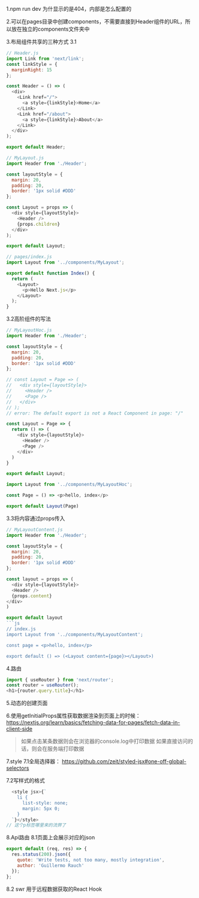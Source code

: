 1.npm run dev 为什显示的是404，内部是怎么配置的

2.可以在pages目录中创建components，不需要直接到Header组件的URL，所以放在独立的components文件夹中

3.布局组件共享的三种方式
3.1
```js
// Header.js
import Link from 'next/link';
const linkStyle = {
  marginRight: 15
};

const Header = () => (
  <div>
    <Link href="/">
      <a style={linkStyle}>Home</a>
    </Link>
    <Link href="/about">
      <a style={linkStyle}>About</a>
    </Link>
  </div>
);

export default Header;
```

```js
// MyLayout.js
import Header from './Header';

const layoutStyle = {
  margin: 20,
  padding: 20,
  border: '1px solid #DDD'
};

const Layout = props => (
  <div style={layoutStyle}>
    <Header />
    {props.children}
  </div>
);

export default Layout;
```

```js
// pages/index.js
import Layout from '../components/MyLayout';

export default function Index() {
  return (
    <Layout>
      <p>Hello Next.js</p>
    </Layout>
  );
}
```

3.2高阶组件的写法

```js
// MyLayoutHoc.js
import Header from './Header';

const layoutStyle = {
  margin: 20,
  padding: 20,
  border: '1px solid #DDD'
};

// const Layout = Page => (
//   <div style={layoutStyle}>
//     <Header />
//     <Page />
//   </div>
// );
// error: The default export is not a React Component in page: "/"

const Layout = Page => {
  return () => (
    <div style={layoutStyle}>
      <Header />
      <Page />
    </div>
  )
}

export default Layout;
```

```js
import Layout from '../components/MyLayoutHoc';

const Page = () => <p>hello, index</p>

export default Layout(Page)
```

3.3将内容通过props传入

```js
// MyLayoutContent.js
import Header from './Header';

const layoutStyle = {
  margin: 20,
  padding: 20,
  border: '1px solid #DDD'
};

const layout = props => (
  <div style={layoutStyle}>
  <Header />
  {props.content}
</div>
)

export default layout
```js
// index.js
import Layout from '../components/MyLayoutContent';

const page = <p>hello, index</p>

export default () => (<Layout content={page}></Layout>)
```

4.路由
```js
import { useRouter } from 'next/router';
const router = useRouter();
<h1>{router.query.title}</h1>
```

5.动态的创建页面


6.使用getInitialProps属性获取数据渲染到页面上的时候：
https://nextjs.org/learn/basics/fetching-data-for-pages/fetch-data-in-client-side
> 如果点击某条数据则会在浏览器的console.log中打印数据
> 如果直接访问的话，则会在服务端打印数据


7.style
7.1全局选择器： https://github.com/zeit/styled-jsx#one-off-global-selectors

7.2写样式的格式
```js
  <style jsx>{`
    li {
      list-style: none;
      margin: 5px 0;
    }
  `}</style>
// 这个p标签哪里来的流弊了
```

8.Api路由
8.1页面上会展示对应的json
```js 
export default (req, res) => {
  res.status(200).json({
    quote: 'Write tests, not too many, mostly integration',
    author: 'Guillermo Rauch'
  });
};
```

8.2 swr
用于远程数据获取的React Hook

